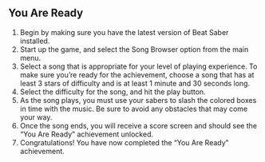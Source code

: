 ## You Are Ready

1. Begin by making sure you have the latest version of Beat Saber installed. 
2. Start up the game, and select the Song Browser option from the main menu. 
3. Select a song that is appropriate for your level of playing experience. To make sure you’re ready for the achievement, choose a song that has at least 3 stars of difficulty and is at least 1 minute and 30 seconds long. 
4. Select the difficulty for the song, and hit the play button. 
5. As the song plays, you must use your sabers to slash the colored boxes in time with the music. Be sure to avoid any obstacles that may come your way. 
6. Once the song ends, you will receive a score screen and should see the “You Are Ready” achievement unlocked. 
7. Congratulations! You have now completed the “You Are Ready" achievement.